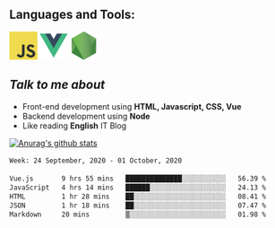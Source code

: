 ## **Languages and Tools:**      
<code><img height="50" src="https://raw.githubusercontent.com/github/explore/80688e429a7d4ef2fca1e82350fe8e3517d3494d/topics/javascript/javascript.png"></code>
<code><img height="50"  src="https://raw.githubusercontent.com/github/explore/80688e429a7d4ef2fca1e82350fe8e3517d3494d/topics/vue/vue.png"></code>
<code><img height="50"  src="https://raw.githubusercontent.com/github/explore/80688e429a7d4ef2fca1e82350fe8e3517d3494d/topics/nodejs/nodejs.png"></code>

## *Talk to me about*
- Front-end development using **HTML, Javascript, CSS, Vue**
- Backend development using **Node**
- Like reading **English** IT Blog    

[![Anurag's github stats](https://github-readme-stats.vercel.app/api?username=qdi5)](https://github.com/anuraghazra/github-readme-stats)    

<!--START_SECTION:waka-->
```text
Week: 24 September, 2020 - 01 October, 2020

Vue.js       9 hrs 55 mins   ██████████████░░░░░░░░░░░   56.39 % 
JavaScript   4 hrs 14 mins   ██████░░░░░░░░░░░░░░░░░░░   24.13 % 
HTML         1 hr 28 mins    ██░░░░░░░░░░░░░░░░░░░░░░░   08.41 % 
JSON         1 hr 18 mins    ██░░░░░░░░░░░░░░░░░░░░░░░   07.47 % 
Markdown     20 mins         ▒░░░░░░░░░░░░░░░░░░░░░░░░   01.98 % 
```
<!--END_SECTION:waka-->
